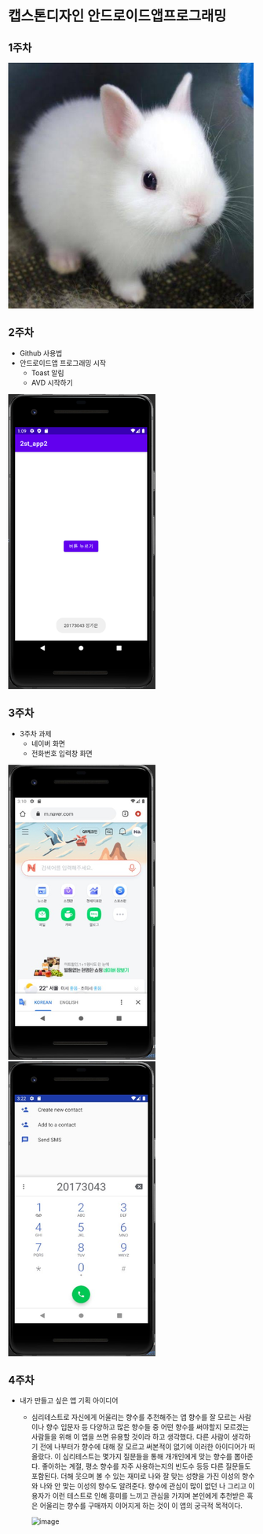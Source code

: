 # 캡스톤디자인 안드로이드앱프로그래밍

## 1주차
<img width="500" height="500" src="./png/토끼.jpg"></img>
## 2주차
  - Github 사용법
  - 안드로이드앱 프로그래밍 시작
    - Toast 알림
    - AVD 시작하기
      
<img width="300" height="600" src="./png/20173043정가은_2주차출석과제.PNG"></img>

## 3주차
  - 3주차 과제
    - 네이버 화면
    - 전화번호 입력창 화면
    
 <img width="300" height="600" src="./png/20173043정가은_캡스톤디자인_3주차과제_네이버 화면.jpg"></img>
 <img width="300" height="600" src="./png/20173043정가은_캡스톤디자인_3주차과제_전화번호 입력창 화면.jpg"></img>

## 4주차
  -   내가 만들고 싶은 앱 기획 아이디어
       - 심리테스트로 자신에게 어울리는 향수를 추천해주는 앱
          향수를 잘 모르는 사람이나 향수 입문자 등 다양하고 많은 향수들 중 어떤 향수를 써야할지 모르겠는 사람들을 위해 이 앱을 쓰면 유용할 것이라 하고 생각했다. 다른 사람이 생각하기 전에 나부터가 향수에 대해 잘 모르고 써본적이 없기에 이러한 아이디어가 떠올랐다. 이 심리테스트는 몇가지 질문들을 통해 개개인에게 맞는 향수를 뽑아준다. 좋아하는 계절, 평소 향수를 자주 사용하는지의 빈도수 등등 다른 질문들도 포함된다. 더해 웃으며 볼 수 있는 재미로 나와 잘 맞는 성향을 가진 이성의 향수와 나와 안 맞는 이성의 향수도 알려준다. 향수에 관심이 많이 없던 나 그리고 이용자가 이런 테스트로 인해 흥미를 느끼고 관심을 가지며 본인에게 추천받은 혹은 어울리는 향수를 구매까지 이어지게 하는 것이 이 앱의 궁극적 목적이다.  
          
           ![image](https://user-images.githubusercontent.com/90372824/135478082-c985f74d-9797-42aa-b0ed-94fced2bb486.png)

